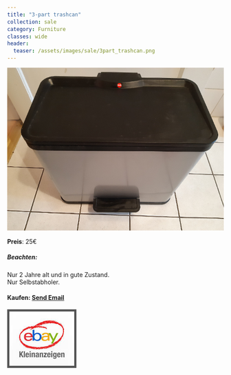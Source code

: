 ```yaml
---
title: "3-part trashcan"
collection: sale
category: Furniture
classes: wide
header: 
  teaser: /assets/images/sale/3part_trashcan.png
---
```




<a href="">
  <img src="/assets/images/sale/3part_trashcan.png" alt="3-part trashcan">
</a>

**Preis**: 25€

##### Beachten:
Nur 2 Jahre alt und in gute Zustand.<br>Nur Selbstabholer.

#### Kaufen: <a href = "mailto:digitaldasler@gmail.com?subject=3-part trashcan">Send Email</a>

<a href="">
  <img src="/assets/images/ebay.png" alt="Ebay Kleinanzeigen" style="border: 5px solid #555">
</a>

